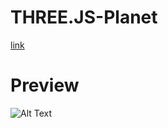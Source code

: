 # THREE.JS-Planet
  <a href="https://lucian33.github.io/THREE.JS-Planet/">link</a>
# Preview
![Alt Text](https://github.com/lucian33/THREE.JS-Planet/blob/master/OfLQa3vdN0.gif)
